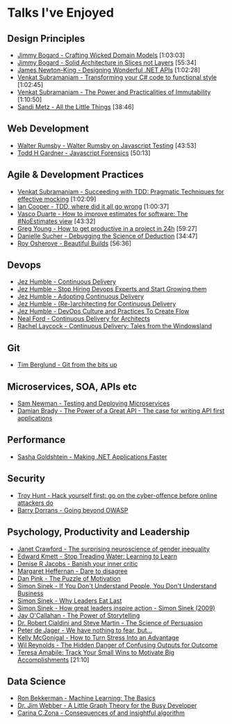# Talks I've Enjoyed

## Design Principles

- [Jimmy Bogard - Crafting Wicked Domain Models](http://vimeo.com/43598193)  [1:03:03]
- [Jimmy Bogard - Solid Architecture in Slices not Layers](https://vimeo.com/131633177)  [55:34]
- [James Newton-King - Designing Wonderful .NET APIs](http://vimeo.com/97501377)  [1:02:28]
- [Venkat Subramaniam - Transforming your C# code to functional style](https://vimeo.com/97519532)  [1:02:45]
- [Venkat Subramaniam - The Power and Practicalities of Immutability](https://vimeo.com/131635253)  [1:10:50]
- [Sandi Metz - All the Little Things](https://www.youtube.com/watch?v=8bZh5LMaSmE)  [38:46]

## Web Development

- [Walter Rumsby - Walter Rumsby on Javascript Testing](https://www.youtube.com/watch?v=TsUdM9UnnL0)  [43:53]
- [Todd H Gardner - Javascript Forensics](https://vimeo.com/133137606)  [50:13]

## Agile & Development Practices

- [Venkat Subramaniam - Succeeding with TDD: Pragmatic Techniques for effective mocking](http://vimeo.com/68383352) [1:02:09]
- [Ian Cooper - TDD, where did it all go wrong](http://vimeo.com/68375232)  [1:00:37]
- [Vasco Duarte - How to improve estimates for software: The #NoEstimates view](https://www.youtube.com/watch?v=7ud-4bKJr8k)  [43:32]
- [Greg Young - How to get productive in a project in 24h](https://www.youtube.com/watch?v=KaLROwp-VDY)  [59:27]
- [Danielle Sucher - Debugging the Science of Deduction](https://vimeo.com/111108891)  [34:47]
- [Roy Osherove - Beautiful Builds](https://vimeo.com/97516289)   [56:36]

## Devops

- [Jez Humble - Continuous Delivery](https://www.youtube.com/watch?v=skLJuksCRTw)
- [Jez Humble - Stop Hiring Devops Experts and Start Growing them](https://www.youtube.com/watch?v=6m9nCtyn6kE)
- [Jez Humble - Adopting Continuous Delivery](http://vimeo.com/68320415)
- [Jez Humble - (Re-)architecting for Continuous Delivery](http://vimeo.com/68226813)
- [Jez Humble - DevOps Culture and Practices To Create Flow](https://www.youtube.com/watch?v=oX8af9kLhlk)
- [Neal Ford - Continuous Delivery for Architects](https://vimeo.com/105751212)
- [Rachel Laycock - Continuous Delivery: Tales from the Windowsland](https://www.youtube.com/watch?v=TpzRuUB9r9o)

## Git

- [Tim Berglund - Git from the bits up](https://www.youtube.com/watch?v=MYP56QJpDr4)

## Microservices, SOA, APIs etc

- [Sam Newman - Testing and Deploying Microservices](https://vimeo.com/100930174)
- [Damian Brady - The Power of a Great API - The case for writing API first applications](http://tv.ssw.com/6384/the-power-of-a-great-api-the-case-for-writing-api-first-applications-damian-brady-at-ddd-melbourne-2015)

## Performance

- [Sasha Goldshtein - Making .NET Applications Faster](https://vimeo.com/131636651)

## Security

- [Troy Hunt - Hack yourself first: go on the cyber-offence before online attackers do](http://www.youtube.com/watch?v=d_tWyqaQ2Jk)
- [Barry Dorrans - Going beyond OWASP](https://vimeo.com/131642364)


## Psychology, Productivity and Leadership

- [Janet Crawford - The surprising neuroscience of gender inequality](http://www.webstock.org.nz/talks/the-surprising-neuroscience-of-gender-inequality-2/)
- [Edward Kmett - Stop Treading Water: Learning to Learn](https://yow.eventer.com/yow-2014-1222/stop-treading-water-learning-to-learn-by-edward-kmett-1750)
- [Denise R Jacobs - Banish your inner critic](http://vimeo.com/channels/ndc2014/97318800)
- [Margaret Heffernan - Dare to disagree](http://www.ted.com/talks/margaret_heffernan_dare_to_disagree)
- [Dan Pink - The Puzzle of Motivation](https://www.youtube.com/watch?v=rrkrvAUbU9Y)
- [Simon Sinek - If You Don't Understand People, You Don't Understand Business](https://vimeo.com/26774102)
- [Simon Sinek - Why Leaders Eat Last](https://vimeo.com/79899786)
- [Simon Sinek - How great leaders inspire action - Simon Sinek (2009)](https://www.ted.com/talks/simon_sinek_how_great_leaders_inspire_action)
- [Jay O'Callahan - The Power of Storytelling](https://vimeo.com/14806071)
- [Dr. Robert Cialdini and Steve Martin - The Science of Persuasion](https://www.youtube.com/watch?v=cFdCzN7RYbw)
- [Peter de Jager - We have nothing to fear, but...](https://vimeo.com/135063614)
- [Kelly McGonigal - How to Turn Stress Into an Advantage](https://vimeo.com/131589177)
- [Wil Reynolds - The Hidden Danger of Confusing Outputs for Outcome](https://vimeo.com/130879614)
- [Teresa Amabile: Track Your Small Wins to Motivate Big Accomplishments](https://vimeo.com/49179452)  [21:10]


## Data Science

- [Ron Bekkerman - Machine Learning: The Basics](https://www.youtube.com/watch?v=wjTJVhmu1JM)
- [Dr. Jim Webber - A Little Graph Theory for the Busy Developer](https://www.youtube.com/watch?v=9Gcjkoaa0ZI)
- [Carina C.Zona - Consequences of and insightful algorithm](https://vimeo.com/137770918)
